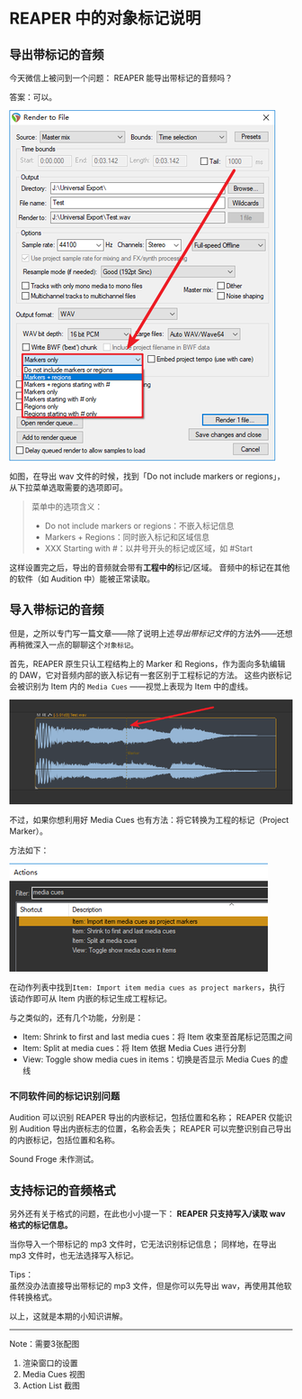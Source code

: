# REAPER 中的对象标记说明

## 导出带标记的音频

今天微信上被问到一个问题：
REAPER 能导出带标记的音频吗？

答案：可以。

![导出设置](配图/导出设置.png)

如图，在导出 wav 文件的时候，找到「Do not include markers or regions」，从下拉菜单选取需要的选项即可。

> 菜单中的选项含义：
> * Do not include markers or regions：不嵌入标记信息
> * Markers + Regions：同时嵌入标记和区域信息
> * XXX Starting with #：以井号开头的标记或区域，如 #Start

这样设置完之后，导出的音频就会带有**工程中的**标记/区域。
音频中的标记在其他的软件（如 Audition 中）能被正常读取。

## 导入带标记的音频

但是，之所以专门写一篇文章——除了说明上述*导出带标记文件*的方法外——还想再稍微深入一点的聊聊这个`对象标记`。

首先，REAPER 原生只认工程结构上的 Marker 和 Regions，作为面向多轨编辑的 DAW，它对音频内部的嵌入标记有一套区别于工程标记的方法。
这些内嵌标记会被识别为 Item 内的 `Media Cues` ——视觉上表现为 Item 中的虚线。

![对象标记示意](配图/对象标记示意.png)

不过，如果你想利用好 Media Cues 也有方法：将它转换为工程的标记（Project Marker）。

方法如下：

![转换标记](配图/转换标记.png)

在动作列表中找到`Item: Import item media cues as project markers`，执行该动作即可从 Item 内嵌的标记生成工程标记。

与之类似的，还有几个功能，分别是：

* Item: Shrink to first and last media cues：将 Item 收束至首尾标记范围之间
* Item: Split at media cues：将 Item 依据 Media Cues 进行分割
* View: Toggle show media cues in items：切换是否显示 Media Cues 的虚线

### 不同软件间的标记识别问题

Audition 可以识别 REAPER 导出的内嵌标记，包括位置和名称；
REAPER 仅能识别 Audition 导出内嵌标志的位置，名称会丢失；
REAPER 可以完整识别自己导出的内嵌标记，包括位置和名称。

Sound Froge 未作测试。



## 支持标记的音频格式

另外还有关于格式的问题，在此也小小提一下：
**REAPER 只支持写入/读取 wav 格式的标记信息。**

当你导入一个带标记的 mp3 文件时，它无法识别标记信息；
同样地，在导出 mp3 文件时，也无法选择写入标记。

Tips：<br>
虽然没办法直接导出带标记的 mp3 文件，但是你可以先导出 wav，再使用其他软件转换格式。

以上，这就是本期的小知识讲解。

---

Note：需要3张配图

1. 渲染窗口的设置
2. Media Cues 视图
3. Action List 截图